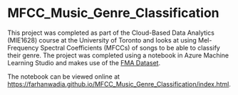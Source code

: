# MFCC_Music_Genre_Classification
This project was completed as part of the Cloud-Based Data Analytics (MIE1628) course at the University of Toronto and looks at using Mel-Frequency Spectral Coefficients (MFCCs) of songs to be able to classify their genre. The project was completed using a notebook in Azure Machine Learning Studio and makes use of the [FMA Dataset](https://github.com/mdeff/fma).

The notebook can be viewed online at https://farhanwadia.github.io/MFCC_Music_Genre_Classification/index.html.

